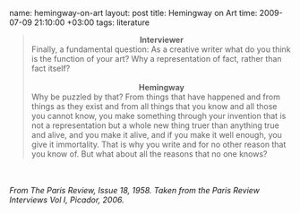 name: hemingway-on-art
layout: post
title: Hemingway on Art
time: 2009-07-09 21:10:00 +03:00
tags: literature

<blockquote><div style="text-align: center;"><span style="font-weight: bold;">Interviewer</span><br /></div>Finally, a fundamental question: As a creative writer what do you think is the function of your art? Why a representation of fact, rather than fact itself?<br /><br /><div style="text-align: center;"><span style="font-weight: bold;">Hemingway<br /></span></div>Why be puzzled by that? From things that have happened and from things as they exist and from all things that you know and all those you cannot know, you make something through your invention that is not a representation but a whole new thing truer than anything true and alive, and you make it alive, and if you make it well enough, you give it immortality. That is why you write and for no other reason that you know of. But what about all the reasons that no one knows?</blockquote><br /><br /><span style="font-style:italic;">From The Paris Review, Issue 18, 1958. Taken from the Paris Review Interviews Vol I, Picador, 2006.</span>
